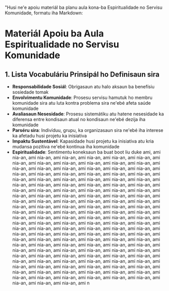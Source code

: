 "Husi ne'e apoiu materiál ba planu aula kona-ba Espiritualidade no Servisu Komunidade, formatu iha Markdown:

# Materiál Apoiu ba Aula Espiritualidade no Servisu Komunidade

## 1. Lista Vocabuláriu Prinsipál ho Definisaun sira

- **Responsabilidade Sosiál**: Obrigasaun atu halo aksaun ba benefísiu sosiedade tomak
- **Envolvimentu Komunidade**: Prosesu servisu hamutuk ho membru komunidade sira atu luta kontra problema sira ne'ebé afeta saúde komunidade
- **Avaliasaun Nesesidade**: Prosesu sistemátiku atu hatene nesesidade ka diferensa entre kondisaun atual no kondisaun ne'ebé dezija iha komunidade
- **Parséru sira**: Indivíduu, grupu, ka organizasaun sira ne'ebé iha interese ka afetadu husi projetu ka inisiativa
- **Impaktu Sustentável**: Kapasidade husi projetu ka inisiativa atu kria mudansa pozitiva ne'ebé kontinua iha komunidade
- **Espiritualidade**: Sentimentu koneksaun ba buat boot liu duke ami, ami nia-an, ami nia-an, ami nia-an, ami nia-an, ami nia-an, ami nia-an, ami nia-an, ami nia-an, ami nia-an, ami nia-an, ami nia-an, ami nia-an, ami nia-an, ami nia-an, ami nia-an, ami nia-an, ami nia-an, ami nia-an, ami nia-an, ami nia-an, ami nia-an, ami nia-an, ami nia-an, ami nia-an, ami nia-an, ami nia-an, ami nia-an, ami nia-an, ami nia-an, ami nia-an, ami nia-an, ami nia-an, ami nia-an, ami nia-an, ami nia-an, ami nia-an, ami nia-an, ami nia-an, ami nia-an, ami nia-an, ami nia-an, ami nia-an, ami nia-an, ami nia-an, ami nia-an, ami nia-an, ami nia-an, ami nia-an, ami nia-an, ami nia-an, ami nia-an, ami nia-an, ami nia-an, ami nia-an, ami nia-an, ami nia-an, ami nia-an, ami nia-an, ami nia-an, ami nia-an, ami nia-an, ami nia-an, ami nia-an, ami nia-an, ami nia-an, ami nia-an, ami nia-an, ami nia-an, ami nia-an, ami nia-an, ami nia-an, ami nia-an, ami nia-an, ami nia-an, ami nia-an, ami nia-an, ami nia-an, ami nia-an, ami nia-an, ami nia-an, ami nia-an, ami nia-an, ami nia-an, ami nia-an, ami nia-an, ami nia-an, ami nia-an, ami nia-an, ami nia-an, ami nia-an, ami nia-an, ami nia-an, ami nia-an, ami nia-an, ami nia-an, ami nia-an, ami nia-an, ami nia-an, ami nia-an, ami nia-an, ami nia-an, ami nia-an, ami nia-an, ami nia-an, ami nia-an, ami nia-an, ami nia-an, ami nia-an, ami nia-an, ami nia-an, ami nia-an, ami nia-an, ami nia-an, ami nia-an, ami nia-an, ami nia-an, ami nia-an, ami nia-an, ami nia-an, ami nia-an, ami nia-an, ami nia-an, ami nia-an, ami nia-an, ami nia-an, ami nia-an, ami nia-an, ami nia-an, ami nia-an, ami nia-an, ami nia-an, ami nia-an, ami nia-an, ami nia-an, ami nia-an, ami nia-an, ami nia-an, ami nia-an, ami nia-an, ami nia-an, ami nia-an, ami n